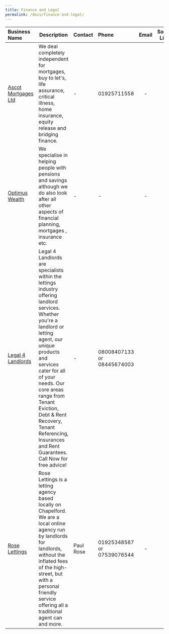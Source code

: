 ```yaml
---
title: Finance and Legal
permalink: /docs/finance-and-legal/
---
```


| Business Name | Description        | Contact         | Phone  | Email           | Social Link   |
| :------------- |------------------| :--------------- | :----- | :--------------:| :-----------: |
|[Ascot Mortgages Ltd](http://www.ascotmortgages.co.uk)|We deal completely independent for mortgages, buy to let's, life assurance, critical illness, home insurance, equity release and bridging finance.|-|01925711558|-|-|
|[Optimus Wealth](http://www.optimus-wealth.com)|We specialise in helping people with pensions and savings although we do also look after all other aspects of financial planning, mortgages , insurance etc.|-|-|-|-|
|[Legal 4 Landlords](http://www.legal4landlords.com)|Legal 4 Landlords are specialists within the lettings industry offering landlord services. Whether you're a landlord or letting agent, our unique products and services cater for all of your needs. Our core areas range from Tenant Eviction, Debt & Rent Recovery, Tenant Referencing, Insurances and Rent Guarantees. Call Now for free advice!|-|08008407133 or 08445674003|[<i class="fa fa-envelope"/>](mailto:sales@legal4landlords.com)|-|
|[Rose Lettings](http://www.roselettings.uk)|Rose Lettings is a letting agency based locally on Chapelford. We are a local online agency run by landlords for landlords, without the inflated fees of the high-street, but with a personal friendly service offering all a traditional agent can and more.|Paul Rose|01925348587 or 07539076544|-|-|

